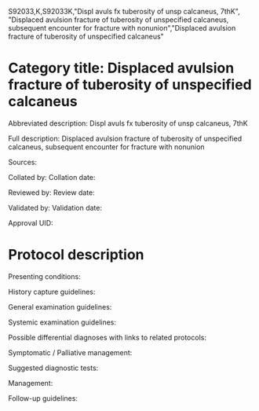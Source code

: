 S92033,K,S92033K,"Displ avuls fx tuberosity of unsp calcaneus, 7thK", "Displaced avulsion fracture of tuberosity of unspecified calcaneus, subsequent encounter for fracture with nonunion","Displaced avulsion fracture of tuberosity of unspecified calcaneus"
# Category title: Displaced avulsion fracture of tuberosity of unspecified calcaneus

Abbreviated description: Displ avuls fx tuberosity of unsp calcaneus, 7thK

Full description: Displaced avulsion fracture of tuberosity of unspecified calcaneus, subsequent encounter for fracture with nonunion

Sources:

Collated by:
Collation date:

Reviewed by:
Review date:

Validated by:
Validation date:

Approval UID:

# Protocol description

Presenting conditions:

History capture guidelines:

General examination guidelines:

Systemic examination guidelines:

Possible differential diagnoses with links to related protocols:

Symptomatic / Palliative management:

Suggested diagnostic tests:

Management:

Follow-up guidelines:
